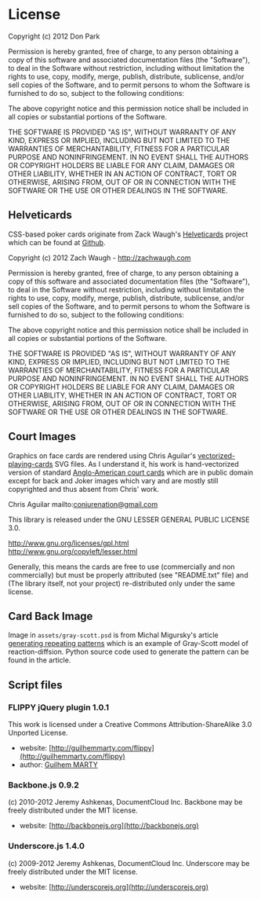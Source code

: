 # License

Copyright (c) 2012 Don Park

Permission is hereby granted, free of charge, to any person obtaining a copy of this software and associated documentation files (the "Software"), to deal in the Software without restriction, including without limitation the rights to use, copy, modify, merge, publish, distribute, sublicense, and/or sell copies of the Software, and to permit persons to whom the Software is furnished to do so, subject to the following conditions:

The above copyright notice and this permission notice shall be included in all copies or substantial portions of the Software.

THE SOFTWARE IS PROVIDED "AS IS", WITHOUT WARRANTY OF ANY KIND, EXPRESS OR IMPLIED, INCLUDING BUT NOT LIMITED TO THE WARRANTIES OF MERCHANTABILITY, FITNESS FOR A PARTICULAR PURPOSE AND NONINFRINGEMENT. IN NO EVENT SHALL THE AUTHORS OR COPYRIGHT HOLDERS BE LIABLE FOR ANY CLAIM, DAMAGES OR OTHER LIABILITY, WHETHER IN AN ACTION OF CONTRACT, TORT OR OTHERWISE, ARISING FROM, OUT OF OR IN CONNECTION WITH THE SOFTWARE OR THE USE OR OTHER DEALINGS IN THE SOFTWARE.

## Helveticards

CSS-based poker cards originate from Zack Waugh's [Helveticards](http://zachwaugh.com/helveticards/index.html) project which can be found at [Github](https://github.com/zachwaugh/Helveticards).

Copyright (c) 2012 Zach Waugh - http://zachwaugh.com

Permission is hereby granted, free of charge, to any person obtaining a copy of this software and associated documentation files (the "Software"), to deal in the Software without restriction, including without limitation the rights to use, copy, modify, merge, publish, distribute, sublicense, and/or sell copies of the Software, and to permit persons to whom the Software is furnished to do so, subject to the following conditions:

The above copyright notice and this permission notice shall be included in all copies or substantial portions of the Software.

THE SOFTWARE IS PROVIDED "AS IS", WITHOUT WARRANTY OF ANY KIND, EXPRESS OR IMPLIED, INCLUDING BUT NOT LIMITED TO THE WARRANTIES OF MERCHANTABILITY, FITNESS FOR A PARTICULAR PURPOSE AND NONINFRINGEMENT. IN NO EVENT SHALL THE AUTHORS OR COPYRIGHT HOLDERS BE LIABLE FOR ANY CLAIM, DAMAGES OR OTHER LIABILITY, WHETHER IN AN ACTION OF CONTRACT, TORT OR OTHERWISE, ARISING FROM, OUT OF OR IN CONNECTION WITH THE SOFTWARE OR THE USE OR OTHER DEALINGS IN THE SOFTWARE.

## Court Images

Graphics on face cards are rendered using Chris Aguilar's [vectorized-playing-cards](http://code.google.com/p/vectorized-playing-cards/) SVG files. As I understand it, his work is hand-vectorized version of standard [Anglo-American court cards](http://www.madore.org/~david/misc/cards.html) which are in public domain except for back and Joker images which vary and are mostly still copyrighted and thus absent from Chris' work.

Chris Aguilar
mailto:conjurenation@gmail.com

This library is released under the GNU LESSER GENERAL PUBLIC LICENSE 3.0.

http://www.gnu.org/licenses/gpl.html
http://www.gnu.org/copyleft/lesser.html

Generally, this means the cards are free to use (commercially and non commercially) but must be properly attributed (see "README.txt" file) and (The library itself, not your project) re-distributed only under the same license.

## Card Back Image

Image in `assets/gray-scott.psd` is from Michal Migursky's article
[generating repeating patterns](http://mike.teczno.com/notes/gray-scott-reaction-diffusion.html)
which is an example of Gray-Scott model of reaction-diffsion. Python source code used to generate
the pattern can be found in the article.


## Script files

### FLIPPY jQuery plugin 1.0.1

This work is licensed under a Creative Commons Attribution-ShareAlike 3.0 Unported License.

- website: [http://guilhemmarty.com/flippy](http://guilhemmarty.com/flippy)
- author: [Guilhem MARTY](bonjour@guilhemmarty.com)

### Backbone.js 0.9.2

(c) 2010-2012 Jeremy Ashkenas, DocumentCloud Inc.
Backbone may be freely distributed under the MIT license.

- website: [http://backbonejs.org](http://backbonejs.org)

### Underscore.js 1.4.0

(c) 2009-2012 Jeremy Ashkenas, DocumentCloud Inc.
Underscore may be freely distributed under the MIT license.

- website: [http://underscorejs.org](http://underscorejs.org)

